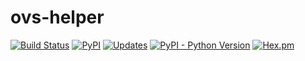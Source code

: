 # ovs-helper

[![Build Status](https://img.shields.io/travis/sw4iot/ovs-helper.svg)](https://travis-ci.org/sw4iot/ovs-helper)
[![PyPI](https://img.shields.io/pypi/v/ovs-helper.svg)](https://pypi.org/project/ovs-helper/)
[![Updates](https://pyup.io/repos/github/sw4iot/ovs-helper/shield.svg)](https://pyup.io/repos/github/sw4iot/ovs-helper/)
[![PyPI - Python Version](https://img.shields.io/pypi/pyversions/ovs-helper.svg)](https://pypi.org/project/ovs-helper/)
[![Hex.pm](https://img.shields.io/hexpm/l/plug.svg)](https://www.apache.org/licenses/LICENSE-2.0)
